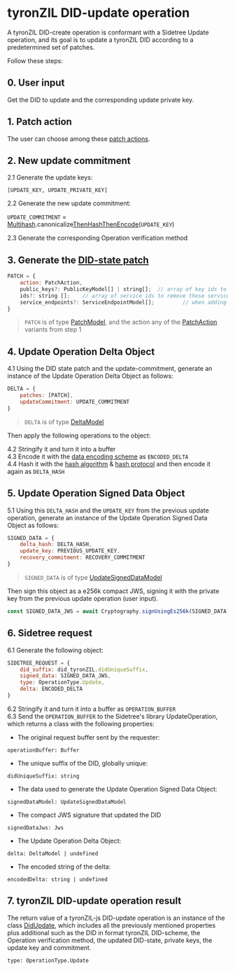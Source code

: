 # tyronZIL DID-update operation

A tyronZIL DID-create operation is conformant with a Sidetree Update operation, and its goal is to update a tyronZIL DID according to a predetermined set of patches.

Follow these steps:

## 0. User input

Get the DID to update and the corresponding update private key.

## 1. Patch action

The user can choose among these [patch actions](../../implementation/models.md#patch-action).

## 2. New update commitment

2.1 Generate the update keys:

```[UPDATE_KEY, UPDATE_PRIVATE_KEY]```

2.2 Generate the new update commitment:

```UPDATE_COMMITMENT``` = [Multihash](../../sidetree.md#hash-protocol).canonicalize[ThenHash](../../sidetree.md#commitment-hash)[ThenEncode](../../sidetree.md#data-encoding-scheme)(```UPDATE_KEY```)

2.3 Generate the corresponding Operation verification method

## 3. Generate the [DID-state patch](../../sidetree.md#did-state-patch)

```js
PATCH = {  
    action: PatchAction,
    public_keys?: PublicKeyModel[] | string[];  // array of key ids to remove those keys
    ids?: string [];    // array of service ids to remove those services
    service_endpoints?: ServiceEndpointModel[];         // when adding services
}
```

> ```PATCH``` is of type [PatchModel](../../implementation/models.md#patch-model), and the action any of the [PatchAction](../../implementation/models.md#patch-action) variants from step 1

## 4. Update Operation Delta Object

4.1 Using the DID state patch and the update-commitment, generate an instance of the Update Operation Delta Object as follows:

```js
DELTA = {
    patches: [PATCH],  
    updateCommitment: UPDATE_COMMITMENT  
}
```

> ```DELTA``` is of type [DeltaModel](../../implementation/models.md#delta-model)

Then apply the following operations to the object:

4.2 Stringify it and turn it into a buffer  
4.3 Encode it with the [data encoding scheme](../../sidetree.md#data-encoding-scheme) as ```ENCODED_DELTA```  
4.4 Hash it with the [hash algorithm](../../sidetree.md#hash-algorithm) & [hash protocol](../../sidetree.md#hash-protocol) and then encode it again as ```DELTA_HASH```

## 5. Update Operation Signed Data Object

5.1 Using this ```DELTA_HASH``` and the ```UPDATE_KEY``` from the previous update operation, generate an instance of the Update Operation Signed Data Object as follows:

```js
SIGNED_DATA = {  
    delta_hash: DELTA_HASH,
    update_key: PREVIOUS_UPDATE_KEY,
    recovery_commitment: RECOVERY_COMMITMENT  
}
```

> ```SIGNED_DATA``` is of type [UpdateSignedDataModel](../../implementation/models.md#update)

Then sign this object as a e256k compact JWS, signing it with the private key from the previous update operation (user input).

```ts
const SIGNED_DATA_JWS = await Cryptography.signUsingEs256k(SIGNED_DATA, input.updatePrivateKey);
```

## 6. Sidetree request

6.1 Generate the following object:

```js
SIDETREE_REQUEST = {  
    did_suffix: did_tyronZIL.didUniqueSuffix,
    signed_data: SIGNED_DATA_JWS,
    type: OperationType.Update,
    delta: ENCODED_DELTA
}
```

6.2 Stringify it and turn it into a buffer as ```OPERATION_BUFFER```  
6.3 Send the ```OPERATION_BUFFER``` to the Sidetree's library UpdateOperation, which returns a class with the following properties:

- The original request buffer sent by the requester:

```operationBuffer: Buffer```

- The unique suffix of the DID, globally unique:

```didUniqueSuffix: string```

- The data used to generate the Update Operation Signed Data Object:

```signedDataModel: UpdateSignedDataModel```

- The compact JWS signature that updated the DID

```signedDataJws: Jws```

- The Update Operation Delta Object:

```delta: DeltaModel | undefined```

- The encoded string of the delta:

```encodedDelta: string | undefined```

## 7. tyronZIL DID-update operation result

The return value of a tyronZIL-js DID-update operation is an instance of the class [DidUpdate](https://github.com/julio-cabdu/tyronZIL-js/tree/master/src/lib/did-operations/did-update.ts), which includes all the previously mentioned properties plus additional such as the DID in format tyronZIL DID-scheme, the Operation verification method, the updated DID-state, private keys, the update key and commitment.

```type: OperationType.Update```
